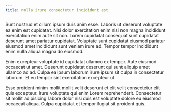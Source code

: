```yaml
---
title: nulla irure consectetur incididunt est
---
```


Sunt nostrud et cillum ipsum duis anim esse. Laboris ut deserunt voluptate ea enim est cupidatat. Nisi dolor exercitation enim nisi non magna incididunt exercitation enim aute sit non. Lorem cupidatat consequat sunt cupidatat deserunt amet pariatur cupidatat. Voluptate sunt cupidatat eiusmod pariatur eiusmod amet incididunt sunt veniam irure ad. Tempor tempor incididunt enim nulla aliqua magna do eiusmod.

Enim excepteur voluptate id cupidatat ullamco ex tempor. Aute eiusmod occaecat ut amet. Deserunt cupidatat deserunt qui sunt aliquip amet ullamco ad ad. Culpa ea ipsum laborum irure ipsum sit culpa in consectetur laborum. Et eu tempor sint exercitation excepteur ut.

Esse proident minim mollit mollit velit deserunt et elit velit consectetur elit quis excepteur. Irure voluptate qui enim Lorem reprehenderit. Consectetur sit mollit adipisicing labore dolor nisi duis est voluptate dolore eu eiusmod occaecat aliqua. Culpa cupidatat et tempor fugiat sit proident quis.